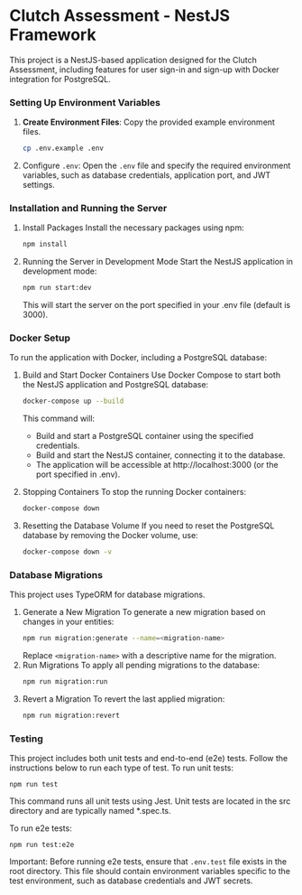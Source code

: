 # Clutch Assessment - NestJS Framework

This project is a NestJS-based application designed for the Clutch Assessment, including features for user sign-in and sign-up with Docker integration for PostgreSQL.

### Setting Up Environment Variables

1. **Create Environment Files**: Copy the provided example environment files.
   
   ```bash
   cp .env.example .env
2. Configure `.env`: Open the `.env` file and specify the required environment variables, such as database credentials, application port, and JWT settings.

### Installation and Running the Server
1. Install Packages
Install the necessary packages using npm:
    ```bash
    npm install
    ```

2. Running the Server in Development Mode
Start the NestJS application in development mode:
    ```bash
    npm run start:dev
    ```
    This will start the server on the port specified in your .env file (default is 3000).

### Docker Setup
To run the application with Docker, including a PostgreSQL database:

1. Build and Start Docker Containers
Use Docker Compose to start both the NestJS application and PostgreSQL database:
    ```bash
    docker-compose up --build
    ```
    This command will:

      - Build and start a PostgreSQL container using the specified credentials.
      - Build and start the NestJS container, connecting it to the database.
      - The application will be accessible at http://localhost:3000 (or the port specified in .env).

2. Stopping Containers
To stop the running Docker containers:
    ```bash
    docker-compose down
    ```

3. Resetting the Database Volume
If you need to reset the PostgreSQL database by removing the Docker volume, use:
    ```bash
    docker-compose down -v
    ```

### Database Migrations
This project uses TypeORM for database migrations.
1. Generate a New Migration
To generate a new migration based on changes in your entities:
    ```bash
    npm run migration:generate --name=<migration-name>
    ```
    Replace `<migration-name>` with a descriptive name for the migration.
2. Run Migrations
To apply all pending migrations to the database:
    ```bash
    npm run migration:run
    ```
3. Revert a Migration
To revert the last applied migration:
    ```bash
    npm run migration:revert
    ```

### Testing

This project includes both unit tests and end-to-end (e2e) tests. Follow the instructions below to run each type of test. To run unit tests:

```
npm run test
```

This command runs all unit tests using Jest. Unit tests are located in the src directory and are typically named *.spec.ts.

To run e2e tests:

```
npm run test:e2e
```

Important: Before running e2e tests, ensure that `.env.test` file exists in the root directory. This file should contain environment variables specific to the test environment, such as database credentials and JWT secrets.